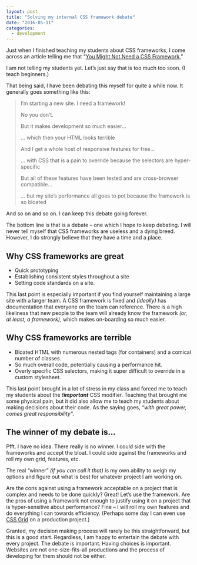 ```yaml
---
layout: post
title: "Solving my internal CSS framework debate"
date: "2016-05-11"
categories:
  - development
---
```


Just when I finished teaching my students about CSS frameworks, I come across an article telling me that “[You Might Not Need a CSS Framework.](https://hacks.mozilla.org/2016/04/you-might-not-need-a-css-framework/)”

I am not telling my students yet.  Let’s just say that is too much too soon.  (I teach beginners.)

That being said, I have been debating this myself for quite a while now.  It generally goes something like this:

<blockquote>
  <p>I’m starting a new site.  I need a framework!</p>
  <p>No you don’t.</p>
  <p>But it makes development so much easier…</p>
  <p>… which then your HTML looks terrible</p>
  <p>And I get a whole host of responsive features for free...</p>
  <p>... with CSS that is a pain to override because the selectors are hyper-specific</p>
  <p>But all of these features have been tested and are cross-browser compatible...</p>
  <p>... but my site’s performance all goes to pot because the framework is so bloated</p>
</blockquote>

And so on and so on.  I can keep this debate going forever.

The bottom line is that is a debate – one which I hope to keep debating.  I will never tell myself that CSS frameworks are useless and a dying breed.  However, I do strongly believe that they have a time and a place.

## Why CSS frameworks are great

* Quick prototyping
* Establishing consistent styles throughout a site
* Setting code standards on a site.

This last point is especially important if you find yourself maintaining a large site with a larger team.  A CSS framework is fixed and _(ideally)_ has documentation that everyone on the team can reference.  There is a high likeliness that new people to the team will already know the framework _(or, at least, a framework)_, which makes on-boarding so much easier.

## Why CSS frameworks are terrible

* Bloated HTML with numerous nested tags (for containers) and a comical number of classes.
* So much overall code, potentially causing a performance hit.
* Overly specific CSS selectors, making it super difficult to override in a custom stylesheet.

This last point brought in a lot of stress in my class and forced me to teach my students about the ___!important___ CSS modifier.  Teaching that brought me some physical pain, but it did also allow me to teach my students about making decisions about their code.  As the saying goes, _“with great power, comes great responsibility”_.

## The winner of my debate is...

Pfft.  I have no idea.  There really is no winner.  I could side with the frameworks and accept the bloat.  I could side against the frameworks and roll my own grid, features, etc.

The real “winner” _(if you can call it that)_ is my own ability to weigh my options and figure out what is best for whatever project I am working on.

Are the cons against using a framework acceptable on a project that is complex and needs to be done quickly?  Great!  Let’s use the framework.  Are the pros of using a framework not enough to justify using it on a project that is hyper-sensitive about performance?  Fine – I will roll my own features and do everything I can towards efficiency.  (Perhaps some day I can even use [CSS Grid](https://www.w3.org/TR/css-grid-1/) on a production project.)

Granted, my decision making process will rarely be this straightforward, but this is a good start. Regardless, I am happy to entertain the debate with every project.  The debate is important.  Having choices is important.  Websites are not one-size-fits-all productions and the process of developing for them should not be either.
